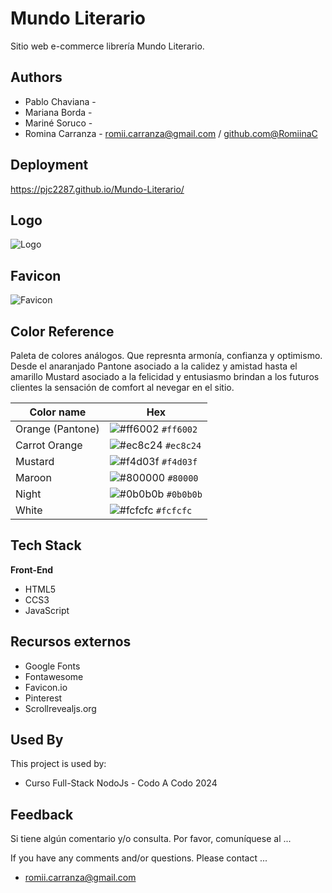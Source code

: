 
# Mundo Literario

Sitio web e-commerce librería Mundo Literario. 


## Authors

- Pablo Chaviana -
- Mariana Borda -
- Mariné Soruco - 
- Romina Carranza - [romii.carranza@gmail.com](romii.carranza@gmail.com) / [github.com@RomiinaC](https://github.com/RomiinaC) 


## Deployment

https://pjc2287.github.io/Mundo-Literario/




## Logo
![Logo](https://github.com/pjc2287/Mundo-Literario/blob/main/images/logo/logo-mundo-literario.png?raw=true)

## Favicon
![Favicon](https://raw.githubusercontent.com/pjc2287/Mundo-Literario/main/images/favicon/favicon.ico)

## Color Reference
 
Paleta de colores análogos. Que represnta armonía, confianza y optimismo. Desde el anaranjado Pantone asociado a la calidez y amistad hasta el amarillo Mustard asociado a la felicidad  y entusiasmo brindan a los futuros clientes la sensación de comfort al nevegar en el sitio.

| Color name | Hex  |
| ----------------- | ------------------------------------------------------------------ |
| Orange (Pantone) |![#ff6002](https://placehold.co/15x15/ff6002/ff6002.png) `#ff6002` |
| Carrot Orange | ![#ec8c24](https://placehold.co/15x15/ec8c24/ec8c24.png) `#ec8c24` |
| Mustard | ![#f4d03f](https://placehold.co/15x15/f4d03f/f4d03f.png) `#f4d03f` |
| Maroon | ![#800000](https://placehold.co/15x15/800000/800000.png) `#80000` |
| Night | ![#0b0b0b](https://placehold.co/15x15/0b0b0b/0b0b0b.png) `#0b0b0b` |
| White | ![#fcfcfc](https://placehold.co/15x15/fcfcfc/fcfcfc.png) `#fcfcfc` |


## Tech Stack

**Front-End**
* HTML5
* CCS3
* JavaScript



## Recursos externos

* Google Fonts
* Fontawesome 
* Favicon.io
* Pinterest
* Scrollrevealjs.org
## Used By

This project is used by:

- Curso Full-Stack NodoJs - Codo A Codo 2024



## Feedback


Si tiene algún comentario y/o consulta. Por favor, comuníquese al ...

If you have any comments and/or questions. Please contact ...

* romii.carranza@gmail.com